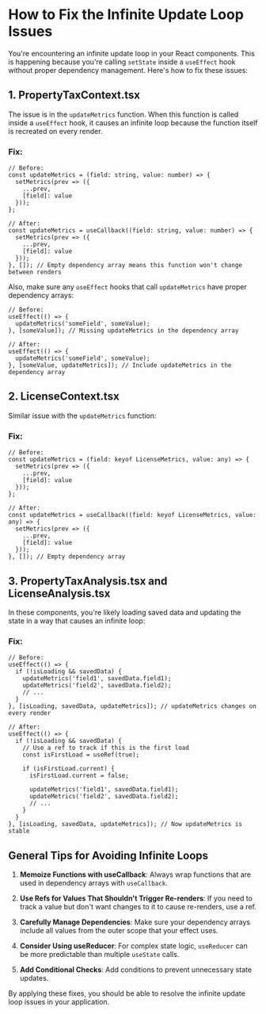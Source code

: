 # How to Fix the Infinite Update Loop Issues

You're encountering an infinite update loop in your React components. This is happening because you're calling `setState` inside a `useEffect` hook without proper dependency management. Here's how to fix these issues:

## 1. PropertyTaxContext.tsx

The issue is in the `updateMetrics` function. When this function is called inside a `useEffect` hook, it causes an infinite loop because the function itself is recreated on every render.

### Fix:

```tsx
// Before:
const updateMetrics = (field: string, value: number) => {
  setMetrics(prev => ({
    ...prev,
    [field]: value
  }));
};

// After:
const updateMetrics = useCallback((field: string, value: number) => {
  setMetrics(prev => ({
    ...prev,
    [field]: value
  }));
}, []); // Empty dependency array means this function won't change between renders
```

Also, make sure any `useEffect` hooks that call `updateMetrics` have proper dependency arrays:

```tsx
// Before:
useEffect(() => {
  updateMetrics('someField', someValue);
}, [someValue]); // Missing updateMetrics in the dependency array

// After:
useEffect(() => {
  updateMetrics('someField', someValue);
}, [someValue, updateMetrics]); // Include updateMetrics in the dependency array
```

## 2. LicenseContext.tsx

Similar issue with the `updateMetrics` function:

### Fix:

```tsx
// Before:
const updateMetrics = (field: keyof LicenseMetrics, value: any) => {
  setMetrics(prev => ({
    ...prev,
    [field]: value
  }));
};

// After:
const updateMetrics = useCallback((field: keyof LicenseMetrics, value: any) => {
  setMetrics(prev => ({
    ...prev,
    [field]: value
  }));
}, []); // Empty dependency array
```

## 3. PropertyTaxAnalysis.tsx and LicenseAnalysis.tsx

In these components, you're likely loading saved data and updating the state in a way that causes an infinite loop:

### Fix:

```tsx
// Before:
useEffect(() => {
  if (!isLoading && savedData) {
    updateMetrics('field1', savedData.field1);
    updateMetrics('field2', savedData.field2);
    // ...
  }
}, [isLoading, savedData, updateMetrics]); // updateMetrics changes on every render

// After:
useEffect(() => {
  if (!isLoading && savedData) {
    // Use a ref to track if this is the first load
    const isFirstLoad = useRef(true);
    
    if (isFirstLoad.current) {
      isFirstLoad.current = false;
      
      updateMetrics('field1', savedData.field1);
      updateMetrics('field2', savedData.field2);
      // ...
    }
  }
}, [isLoading, savedData, updateMetrics]); // Now updateMetrics is stable
```

## General Tips for Avoiding Infinite Loops

1. **Memoize Functions with useCallback**: Always wrap functions that are used in dependency arrays with `useCallback`.

2. **Use Refs for Values That Shouldn't Trigger Re-renders**: If you need to track a value but don't want changes to it to cause re-renders, use a ref.

3. **Carefully Manage Dependencies**: Make sure your dependency arrays include all values from the outer scope that your effect uses.

4. **Consider Using useReducer**: For complex state logic, `useReducer` can be more predictable than multiple `useState` calls.

5. **Add Conditional Checks**: Add conditions to prevent unnecessary state updates.

By applying these fixes, you should be able to resolve the infinite update loop issues in your application. 